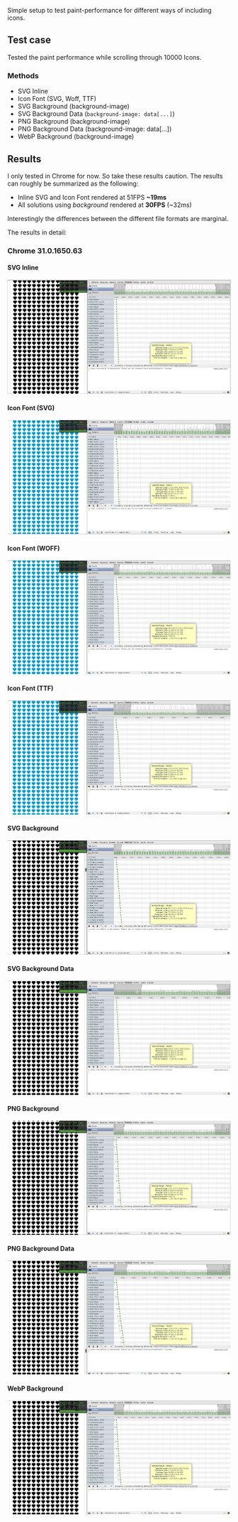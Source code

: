 Simple setup to test paint-performance for different ways of including icons.

## Test case
Tested the paint performance while scrolling through 10000 Icons.

### Methods
- SVG Inline
- Icon Font (SVG, Woff, TTF)
- SVG Background (background-image)
- SVG Background Data (`background-image: data[...]`)
- PNG Background (background-image)
- PNG Background Data (background-image: data[...])
- WebP Background (background-image)

## Results
I only tested in Chrome for now. So take these results caution. The results can roughly be summarized as the following:

- Inline SVG and Icon Font rendered at 51FPS __~19ms__
- All solutions using _background_ rendered at __30FPS__ (~32ms)

Interestingly the differences between the different file formats are marginal.

The results in detail:
### Chrome 31.0.1650.63

#### SVG Inline
![SVG Inline](img/results/1-paint-performance-svg-inline.png)

#### Icon Font (SVG)
![Icon Font (SVG)](/img/results/2a-paint-performance-font-svg.png)

#### Icon Font (WOFF)
![Icon Font (WOFF)](/img/results/2b-paint-performance-font-woff.png)

#### Icon Font (TTF)
![Icon Font (WOFF)](/img/results/2c-paint-performance-font-ttf.png)

#### SVG Background
![SVG Background)](/img/results/3-paint-performance-svg-bg.png)

#### SVG Background Data
![SVG Background Data)](/img/results/4-paint-performance-svg-bg-data.png)

#### PNG Background
![PNG Background)](/img/results/5-paint-performance-png-bg.png)

#### PNG Background Data
![PNG Background Data)](/img/results/6-paint-performance-png-bg-data.png)

#### WebP Background
![WebP Background)](/img/results/7-paint-performance-webp-bg.png)

